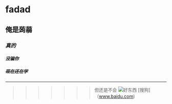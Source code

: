 # fadad
## **俺是蒟蒻**
### *真的*
#### ***没骗你***
##### ~~现在还在学~~
-----
>>>>>>>但还是不会
![好东西](https://tenfei03.cfp.cn/creative/vcg/veer/800water/veer-391647597.jpg)
[搜狗]（www.baidu.com)
